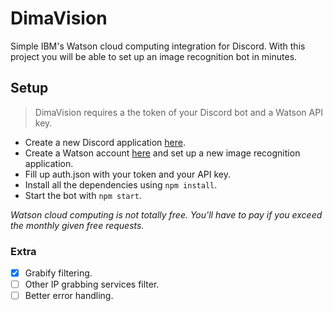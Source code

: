 # DimaVision
Simple IBM's Watson cloud computing integration for Discord.
With this project you will be able to set up an image recognition bot in minutes.

## Setup
> DimaVision requires a the token of your Discord bot and a Watson API key.
- Create a new Discord application [here](https://discordapp.com/developers/applications/).
- Create a Watson account [here](https://www.ibm.com/watson/services/visual-recognition/) and set up a new image recognition application.
- Fill up auth.json with your token and your API key.
- Install all the dependencies using `npm install`.
- Start the bot with `npm start`.

_Watson cloud computing is not totally free. You'll have to pay if you exceed the monthly given free requests._

### Extra
- [x] Grabify filtering.
- [ ] Other IP grabbing services filter.
- [ ] Better error handling.
